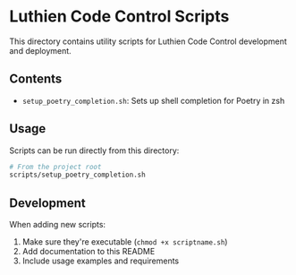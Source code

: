 # Luthien Code Control Scripts

This directory contains utility scripts for Luthien Code Control development and deployment.

## Contents

- `setup_poetry_completion.sh`: Sets up shell completion for Poetry in zsh

## Usage

Scripts can be run directly from this directory:

```bash
# From the project root
scripts/setup_poetry_completion.sh
```

## Development

When adding new scripts:

1. Make sure they're executable (`chmod +x scriptname.sh`)
2. Add documentation to this README
3. Include usage examples and requirements